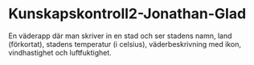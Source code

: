 # Kunskapskontroll2-Jonathan-Glad
 En väderapp där man skriver in en stad och ser stadens namn, land (förkortat), stadens temperatur (i celsius), väderbeskrivning med ikon, vindhastighet och luftfuktighet.
